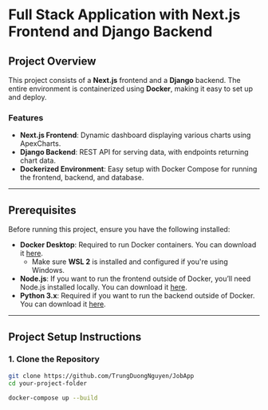 # Full Stack Application with Next.js Frontend and Django Backend

## Project Overview

This project consists of a **Next.js** frontend and a **Django** backend. The entire environment is containerized using **Docker**, making it easy to set up and deploy.

### Features

- **Next.js Frontend**: Dynamic dashboard displaying various charts using ApexCharts.
- **Django Backend**: REST API for serving data, with endpoints returning chart data.
- **Dockerized Environment**: Easy setup with Docker Compose for running the frontend, backend, and database.

---

## Prerequisites

Before running this project, ensure you have the following installed:

- **Docker Desktop**: Required to run Docker containers. You can download it [here](https://www.docker.com/products/docker-desktop).
  - Make sure **WSL 2** is installed and configured if you're using Windows.
- **Node.js**: If you want to run the frontend outside of Docker, you’ll need Node.js installed locally. You can download it [here](https://nodejs.org/en/).
- **Python 3.x**: Required if you want to run the backend outside of Docker. You can download it [here](https://www.python.org/downloads/).

---

## Project Setup Instructions

### 1. Clone the Repository

```bash
git clone https://github.com/TrungDuongNguyen/JobApp
cd your-project-folder

docker-compose up --build